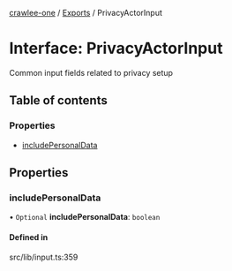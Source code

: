 [crawlee-one](../README.md) / [Exports](../modules.md) / PrivacyActorInput

# Interface: PrivacyActorInput

Common input fields related to privacy setup

## Table of contents

### Properties

- [includePersonalData](PrivacyActorInput.md#includepersonaldata)

## Properties

### includePersonalData

• `Optional` **includePersonalData**: `boolean`

#### Defined in

src/lib/input.ts:359
